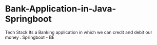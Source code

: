 # Bank-Application-in-Java-Springboot

Tech Stack
Its a Banking application in which we can credit and debit our money .
Springboot - BE 
